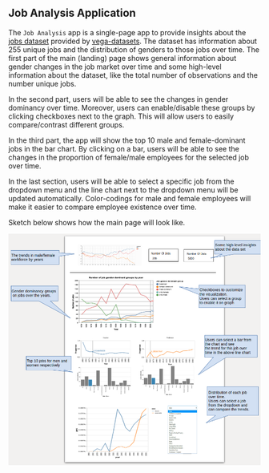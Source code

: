 ## Job Analysis Application

The `Job Analysis` app is a single-page app to provide insights about the [jobs dataset](https://github.com/vega/vega-datasets/blob/master/data/jobs.json) provided by [vega-datasets](https://github.com/vega/vega-datasets/blob/master/README.md). The dataset has information about 255 unique jobs and the distribution of genders to those jobs over time. The first part of the main (landing) page shows general information about gender changes in the job market over time and some high-level information about the dataset, like the total number of observations and the number unique jobs.

In the second part, users will be able to see the changes in gender dominancy over time. Moreover, users can enable/disable these groups by clicking checkboxes next to the graph. This will allow users to easily compare/contrast different groups.

In the third part, the app will show the top 10 male and female-dominant jobs in the bar chart. By clicking on a bar, users will be able to see the changes in the proportion of female/male employees for the selected job over time. 

In the last section, users will be able to select a specific job from the dropdown menu and the line chart next to the dropdown menu will be updated automatically. Color-codings for male and female employees will make it easier to compare employee existence over time.

Sketch below shows how the main page will look like.

![](images/mock.png)